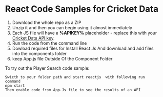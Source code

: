 # React Code Samples for Cricket Data

1. Download the whole repo as a ZIP
2. Unzip it and then you can begin using it almost immediately
3. Each JS file will have a **%APIKEY%** placeholder - replace this with your [Cricket Data API key](https://cricketdata.org).
4. Run the code from the command line
5. Dowload required files for Install React Js And download and add files into the components folder 
6. keep App.js file Outside Of the Component Folder

To try out the Player Search code sample: 
```
Swicth to your folder path and start reactjs  with following run command 
npm start
Then enable code from App.Js file to see the results of an API 

```
